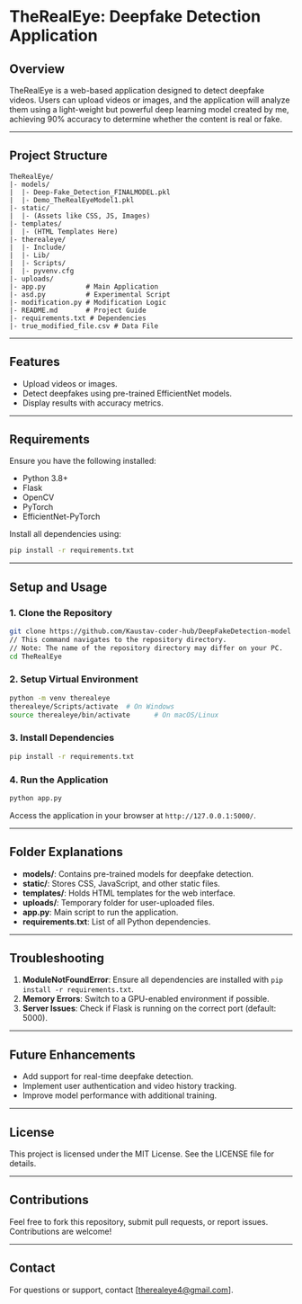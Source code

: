 # TheRealEye: Deepfake Detection Application

## Overview

TheRealEye is a web-based application designed to detect deepfake videos. Users can upload videos or images, and the application will analyze them using a light-weight but powerful deep learning model created by me, achieving 90% accuracy to determine whether the content is real or fake.

---

## Project Structure

```
TheRealEye/
|- models/
|  |- Deep-Fake_Detection_FINALMODEL.pkl
|  |- Demo_TheRealEyeModel1.pkl
|- static/
|  |- (Assets like CSS, JS, Images)
|- templates/
|  |- (HTML Templates Here)
|- therealeye/
|  |- Include/
|  |- Lib/
|  |- Scripts/
|  |- pyvenv.cfg
|- uploads/
|- app.py          # Main Application
|- asd.py          # Experimental Script
|- modification.py # Modification Logic
|- README.md       # Project Guide
|- requirements.txt # Dependencies
|- true_modified_file.csv # Data File
```

---

## Features

- Upload videos or images.
- Detect deepfakes using pre-trained EfficientNet models.
- Display results with accuracy metrics.

---

## Requirements

Ensure you have the following installed:

- Python 3.8+
- Flask
- OpenCV
- PyTorch
- EfficientNet-PyTorch

Install all dependencies using:

```bash
pip install -r requirements.txt
```

---

## Setup and Usage

### 1. Clone the Repository

```bash
git clone https://github.com/Kaustav-coder-hub/DeepFakeDetection-model
// This command navigates to the repository directory. 
// Note: The name of the repository directory may differ on your PC.
cd TheRealEye
```

### 2. Setup Virtual Environment

```bash
python -m venv therealeye
therealeye/Scripts/activate  # On Windows
source therealeye/bin/activate      # On macOS/Linux
```

### 3. Install Dependencies

```bash
pip install -r requirements.txt
```

### 4. Run the Application

```bash
python app.py
```

Access the application in your browser at `http://127.0.0.1:5000/`.

---

## Folder Explanations

- **models/**: Contains pre-trained models for deepfake detection.
- **static/**: Stores CSS, JavaScript, and other static files.
- **templates/**: Holds HTML templates for the web interface.
- **uploads/**: Temporary folder for user-uploaded files.
- **app.py**: Main script to run the application.
- **requirements.txt**: List of all Python dependencies.

---

## Troubleshooting

1. **ModuleNotFoundError**: Ensure all dependencies are installed with `pip install -r requirements.txt`.
2. **Memory Errors**: Switch to a GPU-enabled environment if possible.
3. **Server Issues**: Check if Flask is running on the correct port (default: 5000).

---

## Future Enhancements

- Add support for real-time deepfake detection.
- Implement user authentication and video history tracking.
- Improve model performance with additional training.

---

## License

This project is licensed under the MIT License. See the LICENSE file for details.

---

## Contributions

Feel free to fork this repository, submit pull requests, or report issues. Contributions are welcome!

---

## Contact

For questions or support, contact [[therealeye4@gmail.com](mailto\:therealeye4@gmail.com)].

